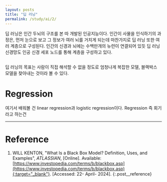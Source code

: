 ```yaml
---
layout: posts
title: "딥 러닝"
permalink: /study/ai/2/
---
```


딥 러닝은 인간 두뇌의 구조를 본 따 개발된 인공지능이다. 인간이 사물을 인식하기의 과정은, 먼저 눈으로 보고 그 정보가 여러 뇌를 거치게 되는데 마찬가지로 딥 러닝 또한 여러 계층으로 구성된다. 인간의 신경과 뇌에는 수백만개의 뉴런이 연결되어 있듯 딥 러닝 신경망도 인공 신경 세포 노드를 통해 계층을 구성하고 있다.

<img class="modal img__small" src="/_pages/study/ai/images/2/1.webp" alt=""/>

딥 러닝의 목표는 사람이 직접 해석할 수 없을 정도로 엄청나게 복잡한 모델, 블랙박스 모델을 찾아내는 것이라 볼 수 있다.

# Regression

여기서 배워볼 건 linear regression과 logistic regression이다. Regression 즉 회기라고 하는건


---

# <a name="Reference"></a>Reference
1. WILL KENTON, "What Is a Black Box Model? Definition, Uses, and Examples", <i>ATLASSIAN</i>, [Online]. Available: [https://www.investopedia.com/terms/b/blackbox.asp](https://www.investopedia.com/terms/b/blackbox.asp){:target="_blank"}. [Accessed: 22- April- 2024].
{:.post__reference}